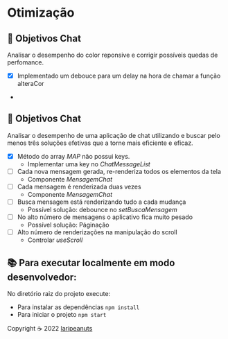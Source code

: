 # Otimização

## 🎯 Objetivos Chat

Analisar o desempenho do color reponsive e corrigir possíveis quedas de perfomance.

- [X] Implementado um debouce para um delay na hora de chamar a função alteraCor
- 
## 🎯 Objetivos Chat

Analisar o desempenho de uma aplicação de chat utilizando e buscar pelo menos três soluções efetivas que a torne mais eficiente e eficaz.

- [X] Método do array *MAP* não possui keys.
  - Implementar uma key no *ChatMessageList*
- [ ] Cada nova mensagem gerada, re-renderiza todos os elementos da tela
  - Componente *MensagemChat* 
- [ ] Cada mensagem é renderizada duas vezes
  - Componente *MensagemChat* 
- [ ] Busca mensagem está renderizando tudo a cada mudança
  - Possível solução: debounce no *setBuscaMensagem*
- [ ] No alto número de mensagens o aplicativo fica muito pesado
  - Possível solução: Páginação
- [ ] Alto número de renderizações na manipulação do scroll
  - Controlar *useScroll*

## 📚 Para executar localmente em modo desenvolvedor:

No diretório raiz do projeto execute:

- Para instalar as dependências `npm install`
- Para iniciar o projeto `npm start`


<p align="left">Copyright ☕ 2022 <a href="https://github.com/laripeanuts">laripeanuts</a></p>